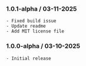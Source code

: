 ### 1.0.1-alpha / 03-11-2025

    - Fixed build issue
    - Update readme
    - Add MIT license file

### 1.0.0-alpha / 03-10-2025

    - Initial release
